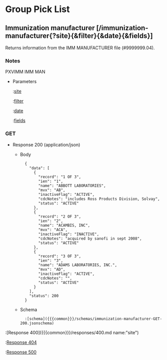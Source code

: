 # Group Pick List

## Immunization manufacturer [/immunization-manufacturer{?site}{&filter}{&date}{&fields}]

Returns information from the IMM MANUFACTURER file (#9999999.04).

### Notes

PXVIMM IMM MAN

+ Parameters

    :[site]({{{common}}}/parameters/site.md)

    :[filter]({{{common}}}/parameters/immunization-filter.md)

    :[date]({{{common}}}/parameters/date.md)

    :[fields]({{{common}}}/parameters/fields.md)

### GET

+ Response 200 (application/json)

    + Body

            {
              "data": [
                {
                  "record": "1 OF 3",
                  "ien": "1",
                  "name": "ABBOTT LABORATORIES",
                  "mvx": "AB",
                  "inactiveFlag": "ACTIVE",
                  "cdcNotes": "includes Ross Products Division, Solvay",
                  "status": "ACTIVE"
                },
                {
                  "record": "2 OF 3",
                  "ien": "2",
                  "name": "ACAMBIS, INC",
                  "mvx": "ACA",
                  "inactiveFlag": "INACTIVE",
                  "cdcNotes": "acquired by sanofi in sept 2008",
                  "status": "ACTIVE"
                },
                {
                  "record": "3 OF 3",
                  "ien": "3",
                  "name": "ADAMS LABORATORIES, INC.",
                  "mvx": "AD",
                  "inactiveFlag": "ACTIVE",
                  "cdcNotes": "",
                  "status": "ACTIVE"
                }
              ],
              "status": 200
            }

    + Schema

            :[schema]({{{common}}}/schemas/immunization-manufacturer-GET-200.jsonschema)

:[Response 400]({{{common}}}/responses/400.md name:"site")

:[Response 404]({{{common}}}/responses/404.md)

:[Response 500]({{{common}}}/responses/500.md)



